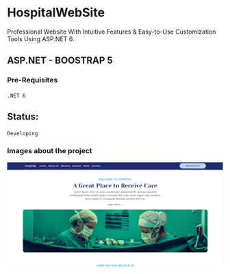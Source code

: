 # HospitalWebSite
Professional Website With Intuitive Features & Easy-to-Use Customization Tools Using ASP.NET 6.

## ASP.NET - BOOSTRAP 5
### Pre-Requisites
`.NET 6` 

## Status:
`Developing`

### Images about the project
![alt text](https://github.com/Nor-Mand/HospitalWebSite/blob/master/HospitalWebSite/wwwroot/images/picture_1.png)
